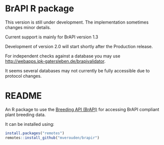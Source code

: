 
<!-- README.md is generated from README.Rmd. Please edit that file -->

# BrAPI R package

<!--
[![Build status](https://ci.appveyor.com/api/projects/status/7qsrpldj8g3m3lu3?svg=true)](https://ci.appveyor.com/project/cipriuhq/brapi)
[![Build Status](https://travis-ci.org/CIP-RIU/brapi.svg?branch=master)](https://travis-ci.org/CIP-RIU/brapi)
[![Coverage Status](https://img.shields.io/codecov/c/github/CIP-RIU/brapi/master.svg)](https://codecov.io/github/CIP-RIU/brapi?branch=master)
[![CRAN_Status_Badge](http://www.r-pkg.org/badges/version/brapi)](https://cran.r-project.org/package=brapi)
[![lifecycle](https://img.shields.io/badge/lifecycle-maturing-blue.svg)](https://www.tidyverse.org/lifecycle/#maturing)
-->

This version is still under development. The implementation sometimes
changes minor details.

Current support is mainly for BrAPI version 1.3

Development of version 2.0 will start shortly after the Production
release.

<!--A 176 tests have been implemented to check on compliance.-->

For independent checks against a database you may use
<http://webapps.ipk-gatersleben.de/brapivalidator>.

It seems several databases may not currently be fully accessible due to
protocol changes.

# README

An R package to use the [Breeding API
(BrAPI)](https://brapi.org/documentation) for accessing BrAPI compliant
plant breeding data.
<!--See the [documentation](https://cip-riu.github.io/brapi/) for details.-->

It can be installed using:

``` r
install.packages("remotes")
remotes::install_github("mverouden/brapir")
```

<!--## How to use the package
See [tutorial](https://cip-riu.github.io/brapi/articles/tutorial.html).-->
